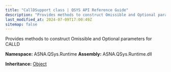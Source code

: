 ```yaml
---
title: "CallDSupport class | QSYS API Reference Guide"
description: "Provides methods to construct Omissible and Optional parameters for CALLD "
last_modified_at: 2024-07-09T17:00:49Z
sitemap: false
---
```


Provides methods to construct Omissible and Optional parameters for CALLD

**Namespace:** ASNA.QSys.Runtime
**Assembly:** ASNA.QSys.Runtime.dll

**Inheritance:** [Object](https://docs.microsoft.com/en-us/dotnet/api/system.object)
<br>
<br>
